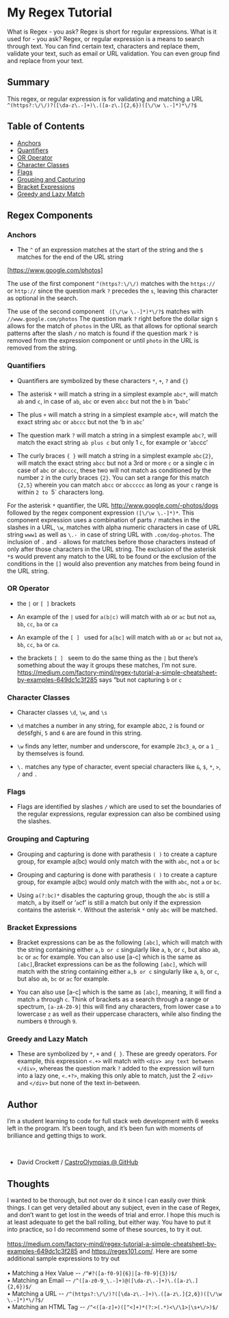 # My Regex Tutorial

What is Regex - you ask? Regex is short for regular expressions. What is it used for - you ask? Regex, or regular expression is a means to search through text. You can find certain text, characters and replace them, validate your text, such as email or URL validation. You can even group find and replace from your text.

## Summary

This regex, or regular expression is for validating and matching a URL `^(https?:\/\/)?([\da-z\.-]+)\.([a-z\.]{2,6})([\/\w \.-]*)*\/?$`


## Table of Contents

- [Anchors](#anchors)
- [Quantifiers](#quantifiers)
- [OR Operator](#or-operator)
- [Character Classes](#character-classes)
- [Flags](#flags)
- [Grouping and Capturing](#grouping-and-capturing)
- [Bracket Expressions](#bracket-expressions)
- [Greedy and Lazy Match](#greedy-and-lazy-match)

## Regex Components

### Anchors
*   The `^` of an expression matches at the start of the string and the `$` matches for the end of the URL string

[https://www.google.com/photos]

The use of the first component `^(https?:\/\/)` matches with the `https://` or `http://` since the question mark `?` precedes the `s`, leaving this character as optional in the search.

The use of the second component ` ([\/\w \.-]*)*\/?$` matches with `//www.google.com/photos` The question mark `?` right before the dollar sign `$` allows for the match of `photos` in the URL as that allows for optional search patterns after the slash `/` no match is found if the question mark `?` is removed from the expression component or until `photo` in the URL is removed from the string.

### Quantifiers

* Quantifiers are symbolized by these characters `*`, `+`, `?` and `{}`

- The asterisk `*` will match a string in a simplest example `abc*`, will match `ab` and `c`, in case of `ab`, `abc` or even `abcc` but not the `b` in ‘b`abc`’

- The plus `+` will match a string in a simplest example `abc+`, will match the exact string `abc` or `abccc` but not the ‘b in `abc`’

- The question mark `?` will match a string in a simplest example `abc?`, will match the exact string `ab plus c` but only 1 `c`, for example or ‘`abc`cc’

- The curly braces `{ }` will match a string in a simplest example `abc{2}`, will match the exact string `abcc` but not a 3rd  or more `c` or a single c in case of `abc` or `abcccc`, these two will not match as conditioned by the number `2` in the curly braces `{2}`. You can set a range for this match `{2,5}` wherein you can match `abcc` or `abccccc` as long as your `c` range is within `2 to `5` characters long.


For the asterisk `*` quantifier, the URL http://www.google.com/-photos/dogs followed by the regex component expression `([\/\w \.-]*)*`. This component expression uses a combination of parts `/` matches in the slashes in a URL,  `\w`, matches with alpha numeric characters in case of URL string `www1` as well as `\.- `in case of string URL with `.com/dog-photos`. The inclusion of `.` and `-` allows for matches before those characters instead of only after those characters in the URL string. The exclusion of the asterisk `*`s would prevent any match to the URL to be found or the exclusion of the conditions in the `[]` would also prevention any matches from being found in the URL string.

### OR Operator

* the `|` or `[ ]` brackets

- An example of the `|` used for `a(b|c)` will match with `ab` or `ac` but not `aa`, `bb`, `cc`, `ba` or `ca`

- An example of the `[ ] ` used for `a[bc]` will match with `ab` or `ac` but not `aa`, `bb`, `cc`, `ba` or `ca`. 

- the brackets `[ ] ` seem to do the same thing as the `|` but there’s something about the way it groups these matches, I’m not sure. https://medium.com/factory-mind/regex-tutorial-a-simple-cheatsheet-by-examples-649dc1c3f285 says “but not capturing `b` or `c`

### Character Classes

* Character classes `\d`, `\w`, and `\s`

- `\d` matches a number in any string, for example ab`2`c, `2` is found or de`56`fghi, `5` and `6` are  are found in this string.

- `\w` finds any letter, number and underscore, for example `2bc3_a`, or `a` `1` `_` by themselves is found.

- `\.` matches any type of character, event special characters like `&`, `$`, `*`, `>`, `/` and `.`

### Flags

* Flags are identified by slashes `/` which are used to set the boundaries of the regular expressions, regular expression can also be combined using the slashes.

### Grouping and Capturing

- Grouping and capturing is done with parathesis `( )` to create a capture group, for example a(bc) would only match with the with `abc`, not `a` or `bc`

- Grouping and capturing is done with parathesis `( )` to create a capture group, for example a(bc) would only match with the with `abc`, not `a` or `bc`.

- Using `a(?:bc)*` disables the capturing group, though the `abc` is still a match, `a` by itself or ‘`a`cf’ is still a match but only if the expression contains the asterisk `*`. Without the asterisk `*` only `abc` will be matched.

### Bracket Expressions

* Bracket expressions can be as the following `[abc]`, which will match with the string containing either `a,b or c` singularly like `a`, `b`, or `c`, but also `ab`, `bc` or `ac` for example. You can also use [a-c] which is the same as `[abc]`,Bracket expressions can be as the following `[abc]`, which will match with the string containing either `a,b or c` singularly like `a`, `b`, or `c`, but also `ab`, `bc` or `ac` for example. 

* You can also use [a-c] which is the same as `[abc]`, meaning, it will find a match `a` through `c`. Think of brackets as a search through a range or spectrum, `[a-zA-Z0-9]` this will find any characters, from lower case `a` to lowercase `z` as well as their uppercase characters, while also finding the numbers `0` through `9`.

### Greedy and Lazy Match

-	These are symbolized by `*`, `+` and `{ }`. These are greedy operators. For example, this expression `<.+>` will match with `<div> any text between </div>`, whereas the question mark `?` added to the expression will turn into a lazy one, `<.+?>`, making this only able to match, just the 2 `<div>` and `</div>` but none of the text in-between. 

## Author

I’m a student learning to code for full stack web development with 6 weeks left in the program. It’s been tough, and it’s been fun with moments of brilliance and getting thigs to work.

<br>

* David Crockett / <a href="https://github.com/CastroOlympias">CastroOlympias @ GitHub</a>

## Thoughts

I wanted to be thorough, but not over do it since I can easily over think things. I can get very detailed about any subject, even in the case of Regex, and don’t want to get lost in the weeds of trial and error. I hope this much is at least adequate to get the ball rolling, but either way. You have to put it into practice, so I do recommend some of these sources, to try it out. 
<br>
<br>
https://medium.com/factory-mind/regex-tutorial-a-simple-cheatsheet-by-examples-649dc1c3f285 and https://regex101.com/. Here are some additional sample expressions to try out
<br>
<br>
•	Matching a Hex Value -- `/^#?([a-f0-9]{6}|[a-f0-9]{3})$/`
<br>
•	Matching an Email -- `/^([a-z0-9_\.-]+)@([\da-z\.-]+)\.([a-z\.]{2,6})$/`
<br>
•	Matching a URL -- `/^(https?:\/\/)?([\da-z\.-]+)\.([a-z\.]{2,6})([\/\w \.-]*)*\/?$/`
<br>
•	Matching an HTML Tag -- `/^<([a-z]+)([^<]+)*(?:>(.*)<\/\1>|\s+\/>)$/`
